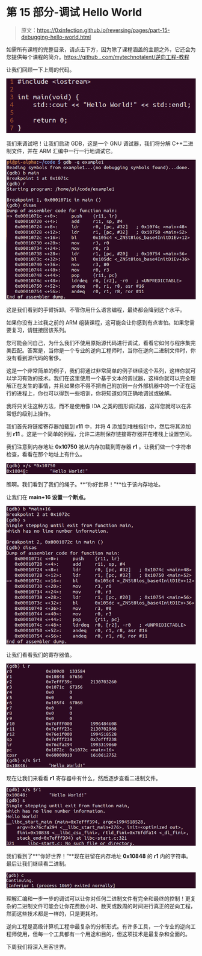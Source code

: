 # 第 15 部分-调试 Hello World

> 原文：<https://0xinfection.github.io/reversing/pages/part-15-debugging-hello-world.html>

如需所有课程的完整目录，请点击下方，因为除了课程涵盖的主题之外，它还会为您提供每个课程的简介。[https://github . com/mytechnotalent/逆向工程-教程](https://github.com/mytechnotalent/Reverse-Engineering-Tutorial)

让我们回顾一下上周的代码。

![](img/abf7277b73bd2b5c59b6c65239e2e34c.png)

我们来调试吧！让我们启动 GDB，这是一个 GNU 调试器，我们将分解 C++二进制文件，并在 ARM 汇编中一行一行地调试它。

![](img/8a1a8a8fe14ad922fd95ed605fa95cc5.png)

这是我们看到的手臂拆卸。不管你用什么语言编程，最终都会降到这个水平。

如果你没有上过我之前的 ARM 组装课程，这可能会让你感到有点害怕。如果您需要复习，请链接回该系列。

您可能会问自己，为什么我们不使用原始源代码进行调试，看看它如何与程序集完美匹配。答案是，当你是一个专业的逆向工程师时，当你在逆向二进制文件时，你没有看到源代码的奢侈。

这是一个非常简单的例子，我们将通过非常简单的例子继续这个系列，这样你就可以学习有效的技术。我们在这里使用一个基于文本的调试器，这样你就可以完全理解正在发生的事情，并且如果你不得不把自己附加到一台外部机器中的一个正在运行的进程上，你也可以得到一些培训，你将知道如何正确地调试或破解。

我将只关注这种方法，而不是使用像 IDA 之类的图形调试器，这样您就可以在非常低的级别上操作。

我们首先将链接寄存器加载到 **r11** 中，并将 **4** 添加到堆栈指针中，然后将其添加到 **r11** 。这是一个简单的例程，允许二进制保存链接寄存器并在堆栈上设置空间。

我们注意到内存地址 **0x10750** 被从内存加载到寄存器 **r1** 。让我们做一个字符串检查，看看在那个地址上有什么。

![](img/306074c29070dc4cc73be7ce24f6a26d.png)

瞧啊。我们看到了我们的绳子。**“你好世界！”**位于该内存地址。

让我们在 **main+16 设置一个断点。**

![](img/ddb32ba6cb87650538e42c079989e096.png)

让我们看看我们的寄存器值。

![](img/b537104a7abefba4957f6df7e879e46f.png)

现在让我们来看看 **r1** 寄存器中有什么，然后逐步查看二进制文件。

![](img/d13eaf75f8cb90d639a00224df320a08.png)

我们看到了**“你好世界！”**现在驻留在内存地址 **0x10848** 的 **r1** 内的字符串。最后让我们继续看二进制。

![](img/c53f60efadb0b6e972aa06626a7fc351.png)

理解汇编和一步一步的调试可以让你对任何二进制文件有完全和最终的控制！更复杂的二进制文件可能会让你花费数小时、数天或数周的时间进行真正的逆向工程，然而这些技术都是一样的，只是更耗时。

逆向工程是高级计算机工程中最复杂的分析形式。有许多工具，一个专业的逆向工程师使用，但每一个工具都有一个用途和目的，但这项技术是最复杂和全面的。

下周我们将深入黑客世界。